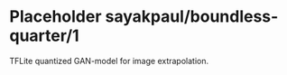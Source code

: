 # Placeholder sayakpaul/boundless-quarter/1
TFLite quantized GAN-model for image extrapolation.

<!-- dataset: multiple -->
<!-- task: image-style-transfer -->
<!-- network-architecture: other -->
<!-- fine-tunable: false -->
<!-- license: apache-2.0 -->